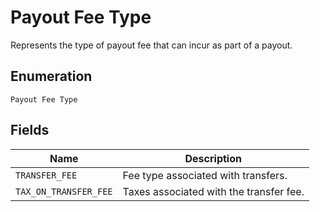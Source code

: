 
# Payout Fee Type

Represents the type of payout fee that can incur as part of a payout.

## Enumeration

`Payout Fee Type`

## Fields

| Name | Description |
|  --- | --- |
| `TRANSFER_FEE` | Fee type associated with transfers. |
| `TAX_ON_TRANSFER_FEE` | Taxes associated with the transfer fee. |

